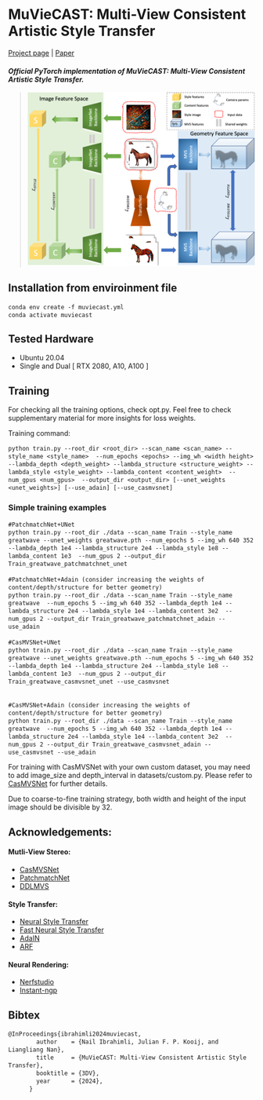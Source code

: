 # MuVieCAST: Multi-View Consistent Artistic Style Transfer
[Project page](https://muviecast.github.io) | [Paper](#) 

#### *Official PyTorch implementation of MuVieCAST: Multi-View Consistent Artistic Style Transfer.*

>![test](media/pipeline.png)

## Installation from enviroinment file

```
conda env create -f muviecast.yml
conda activate muviecast
```

## Tested Hardware
- Ubuntu 20.04
- Single and Dual [ RTX 2080, A10,  A100 ]


## Training



For checking all the training options, check opt.py. Feel free to check supplementary material for more insights for loss weights.


Training command:
```
python train.py --root_dir <root_dir> --scan_name <scan_name> --style_name <style_name>  --num_epochs <epochs> --img_wh <width height> --lambda_depth <depth_weight> --lambda_structure <structure_weight> --lambda_style <style_weight> --lambda_content <content_weight>  --num_gpus <num_gpus>  --output_dir <output_dir> [--unet_weights <unet_weights>] [--use_adain] [--use_casmvsnet]
```

### Simple training examples
```
#PatchmatchNet+UNet
python train.py --root_dir ./data --scan_name Train --style_name greatwave --unet_weights greatwave.pth --num_epochs 5 --img_wh 640 352 --lambda_depth 1e4 --lambda_structure 2e4 --lambda_style 1e8 --lambda_content 1e3  --num_gpus 2 --output_dir Train_greatwave_patchmatchnet_unet

#PatchmatchNet+Adain (consider increasing the weights of content/depth/structure for better geometry)
python train.py --root_dir ./data --scan_name Train --style_name greatwave  --num_epochs 5 --img_wh 640 352 --lambda_depth 1e4 --lambda_structure 2e4 --lambda_style 1e4 --lambda_content 3e2  --num_gpus 2 --output_dir Train_greatwave_patchmatchnet_adain --use_adain

#CasMVSNet+UNet
python train.py --root_dir ./data --scan_name Train --style_name greatwave --unet_weights greatwave.pth --num_epochs 5 --img_wh 640 352 --lambda_depth 1e4 --lambda_structure 2e4 --lambda_style 1e8 --lambda_content 1e3  --num_gpus 2 --output_dir Train_greatwave_casmvsnet_unet --use_casmvsnet


#CasMVSNet+Adain (consider increasing the weights of content/depth/structure for better geometry)
python train.py --root_dir ./data --scan_name Train --style_name greatwave  --num_epochs 5 --img_wh 640 352 --lambda_depth 1e4 --lambda_structure 2e4 --lambda_style 1e4 --lambda_content 3e2  --num_gpus 2 --output_dir Train_greatwave_casmvsnet_adain --use_casmvsnet --use_adain

```

For training with CasMVSNet with your own custom dataset, you may need to add image_size and depth_interval in datasets/custom.py. Please refer to [CasMVSNet](https://github.com/kwea123/CasMVSNet_pl) for further details.

Due to coarse-to-fine training strategy, both width and height of the input image should be divisible by 32.

## Acknowledgements:
#### Mutli-View Stereo:

- [CasMVSNet](https://github.com/kwea123/CasMVSNet_pl)
- [PatchmatchNet](https://github.com/FangjinhuaWang/PatchmatchNet)
- [DDLMVS](https://github.com/Mirmix/ddlmvs)

#### Style Transfer:
- [Neural Style Transfer](https://arxiv.org/abs/1508.06576)
- [Fast Neural Style Transfer](https://arxiv.org/abs/1603.08155)
- [AdaIN](https://arxiv.org/abs/1703.06868)
- [ARF](https://arxiv.org/abs/2206.06360)


#### Neural Rendering:
- [Nerfstudio](https://docs.nerf.studio/)
- [Instant-ngp](https://github.com/NVlabs/instant-ngp)

## Bibtex
```
@InProceedings{ibrahimli2024muviecast,
        author    = {Nail Ibrahimli, Julian F. P. Kooij, and Liangliang Nan},
        title     = {MuVieCAST: Multi-View Consistent Artistic Style Transfer},
        booktitle = {3DV},
        year      = {2024},
      }
```
